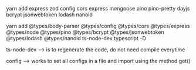 yarn add express zod config cors express mongoose pino pino-pretty dayjs bcrypt jsonwebtoken lodash nanoid

yarn add @types/body-parser @types/config @types/cors @types/express @types/node @types/pino @types/bcrypt @types/jsonwebtoken @types/lodash @types/nanoid ts-node-dev typescript -D

ts-node-dev --> is to regenerate the code, do not need compile everytime

config --> works to set all configs in a file and import using the method get()